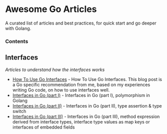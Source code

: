# Awesome Go Articles
A curated list of articles and best practices, for quick start and go deeper with Golang.

### Contents

## Interfaces

*Articles to understand how the interfaces works*

* [How To Use Go Interfaces](https://blog.chewxy.com/2018/03/18/golang-interfaces/) - How To Use Go Interfaces. This blog post is a Go specific recommendation from me, based on my experiences writing Go code, on how to use interfaces well.
* [Interfaces in Go (part I)](https://medium.com/golangspec/interfaces-in-go-part-i-4ae53a97479c) - Interfaces in Go (part I), polymorphism in Golang
* [Interfaces in Go (part II)](https://medium.com/golangspec/interfaces-in-go-part-ii-d5057ffdb0a6) - Interfaces in Go (part II), type assertion & type switch
* [Interfaces in Go (part III)](https://medium.com/golangspec/interfaces-in-go-part-iii-61f5e7c52fb5) - Interfaces in Go (part III), method expression derived from interface types, interface type values as map keys or interfaces of embedded fields


